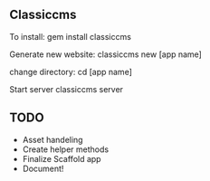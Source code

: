 ## Classiccms

To install:
    gem install classiccms

Generate new website:
    classiccms new [app name]

change directory:
    cd [app name]

Start server
    classiccms server




## TODO
  - Asset handeling
  - Create helper methods
  - Finalize Scaffold app
  - Document!
